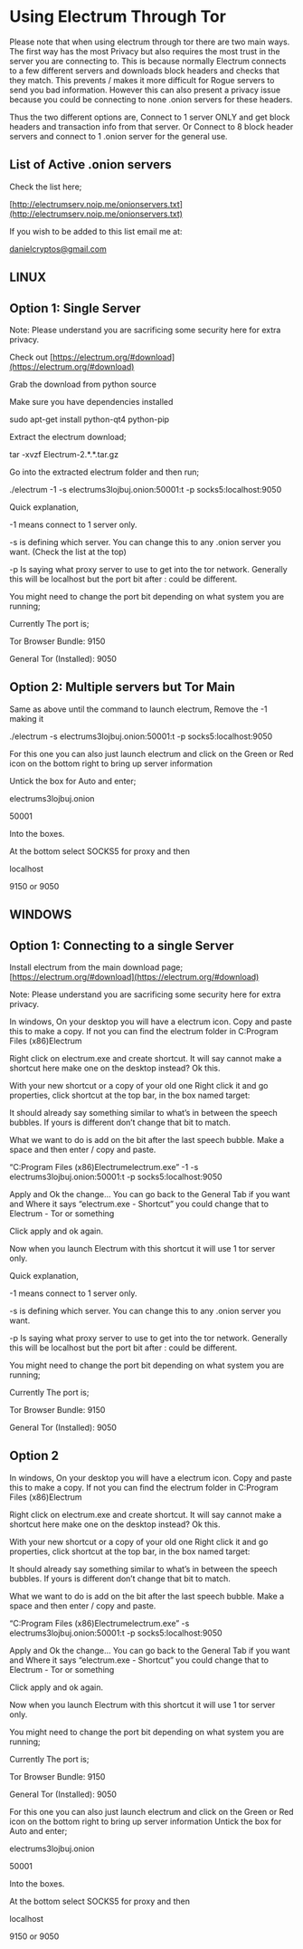 # Using Electrum Through Tor

Please note that when using electrum through tor there are two main ways.
The first way has the most Privacy but also requires the most trust in the server you are connecting to. This is because normally
Electrum connects to a few different servers and downloads block headers and checks that they match. This prevents / makes it more difficult for
Rogue servers to send you bad information. However this can also present a privacy issue because you could be connecting to none .onion servers for these headers.

Thus the two different options are, Connect to 1 server ONLY and get block headers and transaction info from that server.
Or
Connect to 8 block header servers and connect to 1 .onion server for the general use.

## List of Active .onion servers

Check the list here;

[http://electrumserv.noip.me/onionservers.txt](http://electrumserv.noip.me/onionservers.txt)

If you wish to be added to this list email me at:

[danielcryptos@gmail.com](mailto:danielcryptos@gmail.com)

## LINUX

## Option 1: Single Server

Note: Please understand you are sacrificing some security here for extra privacy.

Check out [https://electrum.org/#download](https://electrum.org/#download)

Grab the download from python source

Make sure you have dependencies installed

sudo apt-get install python-qt4 python-pip

Extract the electrum download;

tar -xvzf Electrum-2.\*.\*.tar.gz

Go into the extracted electrum folder and then run;

./electrum -1 -s electrums3lojbuj.onion:50001:t -p socks5:localhost:9050

Quick explanation,

-1 means connect to 1 server only.

-s is defining which server. You can change this to any .onion server you want. (Check the list at the top)

-p Is saying what proxy server to use to get into the tor network. Generally this will be localhost but the port bit after : could be different.

You might need to change the port bit depending on what system you are running;

Currently The port is;

Tor Browser Bundle: 9150

General Tor (Installed): 9050

## Option 2: Multiple servers but Tor Main

Same as above until the command to launch electrum, Remove the -1 making it

./electrum -s electrums3lojbuj.onion:50001:t -p socks5:localhost:9050

For this one you can also just launch electrum and click on the Green or Red icon on the bottom right to bring up server information

Untick the box for Auto and enter;

electrums3lojbuj.onion

50001

Into the boxes.

At the bottom select SOCKS5 for proxy and then

localhost

9150 or 9050

## WINDOWS

## Option 1: Connecting to a single Server

Install electrum from the main download page;
[https://electrum.org/#download](https://electrum.org/#download)

Note: Please understand you are sacrificing some security here for extra privacy.

In windows, On your desktop you will have a electrum icon. Copy and paste this to make a copy. If not you can find the electrum folder in C:Program Files (x86)Electrum

Right click on electrum.exe and create shortcut. It will say cannot make a shortcut here make one on the desktop instead? Ok this.

With your new shortcut or a copy of your old one Right click it and go properties, click shortcut at the top bar, in the box named target:

It should already say something similar to what’s in between the speech bubbles. If yours is different don’t change that bit to match.

What we want to do is add on the bit after the last speech bubble. Make a space and then enter / copy and paste.

“C:Program Files (x86)Electrumelectrum.exe” -1 -s electrums3lojbuj.onion:50001:t -p socks5:localhost:9050

Apply and Ok the change… You can go back to the General Tab if you want and Where it says “electrum.exe - Shortcut” you could change that to Electrum - Tor or something

Click apply and ok again.

Now when you launch Electrum with this shortcut it will use 1 tor server only.

Quick explanation,

-1 means connect to 1 server only.

-s is defining which server. You can change this to any .onion server you want.

-p Is saying what proxy server to use to get into the tor network. Generally this will be localhost but the port bit after : could be different.

You might need to change the port bit depending on what system you are running;

Currently The port is;

Tor Browser Bundle: 9150

General Tor (Installed): 9050

## Option 2

In windows, On your desktop you will have a electrum icon. Copy and paste this to make a copy. If not you can find the electrum folder in C:Program Files (x86)Electrum

Right click on electrum.exe and create shortcut. It will say cannot make a shortcut here make one on the desktop instead? Ok this.

With your new shortcut or a copy of your old one Right click it and go properties, click shortcut at the top bar, in the box named target:

It should already say something similar to what’s in between the speech bubbles. If yours is different don’t change that bit to match.

What we want to do is add on the bit after the last speech bubble. Make a space and then enter / copy and paste.

“C:Program Files (x86)Electrumelectrum.exe” -s electrums3lojbuj.onion:50001:t -p socks5:localhost:9050

Apply and Ok the change… You can go back to the General Tab if you want and Where it says “electrum.exe - Shortcut” you could change that to Electrum - Tor or something

Click apply and ok again.

Now when you launch Electrum with this shortcut it will use 1 tor server only.

You might need to change the port bit depending on what system you are running;

Currently The port is;

Tor Browser Bundle: 9150

General Tor (Installed): 9050

For this one you can also just launch electrum and click on the Green or Red icon on the bottom right to bring up server information
Untick the box for Auto and enter;

electrums3lojbuj.onion

50001

Into the boxes.

At the bottom select SOCKS5 for proxy and then

localhost

9150 or 9050
